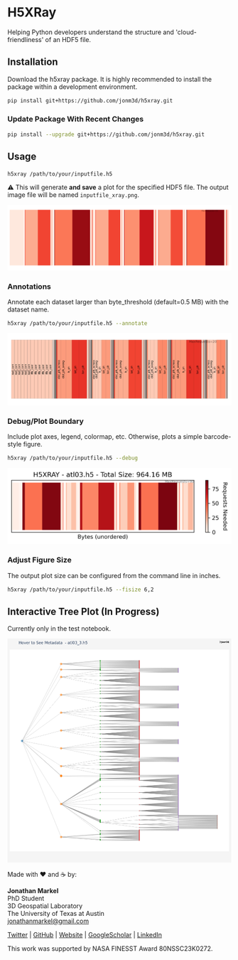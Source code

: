 # H5XRay
Helping Python developers understand the structure and 'cloud-friendliness' of an HDF5 file.

## Installation
Download the h5xray package. It is highly recommended to install the package within a development environment.

```bash
pip install git+https://github.com/jonm3d/h5xray.git
```

### Update Package With Recent Changes
```bash
pip install --upgrade git+https://github.com/jonm3d/h5xray.git
```

## Usage

```bash
h5xray /path/to/your/inputfile.h5
```

:warning: This will generate __and save__ a plot for the specified HDF5 file. The output image file will be named `inputfile_xray.png`.

![Default Plot](img/no_options.png)

### Annotations 
Annotate each dataset larger than byte_threshold (default=0.5 MB) with the dataset name.

```bash
h5xray /path/to/your/inputfile.h5 --annotate
```

![Plot Details](img/annotate.png)


### Debug/Plot Boundary
Include plot axes, legend, colormap, etc. Otherwise, plots a simple barcode-style figure.

```bash
h5xray /path/to/your/inputfile.h5 --debug
```
![Plot Datasets](img/debug.png)

### Adjust Figure Size
The output plot size can be configured from the command line in inches.

```bash
h5xray /path/to/your/inputfile.h5 --fisize 6,2
```


## Interactive Tree Plot (In Progress)
Currently only in the test notebook.

![Tree Plot](img/tree.png)

Made with ❤️ and ☕️ by:

__Jonathan Markel__<br />
PhD Student<br /> 
3D Geospatial Laboratory<br />
The University of Texas at Austin<br />
jonathanmarkel@gmail.com<br />

[Twitter](https://twitter.com/jonm3d) | [GitHub](https://github.com/jonm3d) | [Website](http://j3d.space) | [GoogleScholar](https://scholar.google.com/citations?user=KwxwFgYAAAAJ&hl=en) | [LinkedIn](https://www.linkedin.com/in/j-markel/) 

This work was supported by NASA FINESST Award 80NSSC23K0272.

